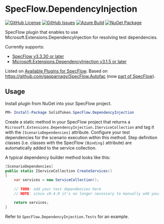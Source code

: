 # SpecFlow.DependencyInjection

[![GitHub License](https://img.shields.io/github/license/solidtoken/SpecFlow.DependencyInjection.svg)](https://github.com/solidtoken/SpecFlow.DependencyInjection/blob/master/LICENSE) 
[![GitHub Issues](https://img.shields.io/github/issues/solidtoken/SpecFlow.DependencyInjection.svg)](https://github.com/solidtoken/SpecFlow.DependencyInjection/issues) 
[![Azure Build](https://img.shields.io/azure-devops/build/solidtoken/GitHub/8.svg)](https://solidtoken.visualstudio.com/GitHub/_build/latest?definitionId=8&branchName=master) 
[![NuGet Package](https://img.shields.io/nuget/v/SolidToken.SpecFlow.DependencyInjection.svg)](https://www.nuget.org/packages/SolidToken.SpecFlow.DependencyInjection)

SpecFlow plugin that enables to use Microsoft.Extensions.DependencyInjection for resolving test dependencies.

Currently supports:
* [SpecFlow v3.3.30 or later](https://www.nuget.org/packages/SpecFlow/3.3.30)
* [Microsoft.Extensions.DependencyInjection v3.1.5 or later](https://www.nuget.org/packages/Microsoft.Extensions.DependencyInjection/3.1.5)

Listed on [Available Plugins for SpecFlow](https://specflow.org/documentation/Available-Plugins/).
Based on https://github.com/gasparnagy/SpecFlow.Autofac (now [part of SpecFlow](https://github.com/SpecFlowOSS/SpecFlow/tree/master/Plugins/SpecFlow.Autofac.SpecFlowPlugin)).

## Usage

Install plugin from NuGet into your SpecFlow project.

```powershell
PM> Install-Package SolidToken.SpecFlow.DependencyInjection
```

Create a static method in your SpecFlow project that returns a `Microsoft.Extensions.DependencyInjection.IServiceCollection` and tag it with the `[ScenarioDependencies]` attribute. 
Configure your test dependencies for the scenario execution within this method. 
Step definition classes (i.e. classes with the SpecFlow `[Binding]` attribute) are automatically added to the service collection.

A typical dependency builder method looks like this:

```csharp
[ScenarioDependencies]
public static IServiceCollection CreateServices()
{
    var services = new ServiceCollection();
    
    // TODO: add your test dependencies here
    // NOTE: since v0.4.0 it's no longer necessary to manually add your [Binding] classes

    return services;
}
```

Refer to `SpecFlow.DependencyInjection.Tests` for an example.
